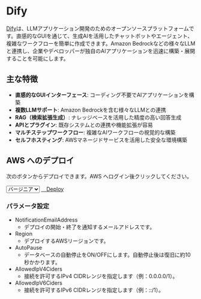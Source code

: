 # Dify

[Dify](https://dify.ai/jp)は、LLMアプリケーション開発のためのオープンソースプラットフォームです。直感的なGUIを通じて、生成AIを活用したチャットボットやエージェント、複雑なワークフローを簡単に作成できます。Amazon Bedrockなどの様々なLLMと連携し、企業やデベロッパーが独自のAIアプリケーションを迅速に構築・展開することを可能にします。

## 主な特徴

- **直感的なGUIインターフェース**: コーディング不要でAIアプリケーションを構築
- **複数LLMサポート**: Amazon Bedrockを含む様々なLLMとの連携
- **RAG（検索拡張生成）**: ナレッジベースを活用した精度の高い回答生成
- **APIとプラグイン**: 既存システムとの連携や機能拡張が容易
- **マルチステップワークフロー**: 複雑なAIワークフローの視覚的な構築
- **セルフホスティング**: AWSマネージドサービスを活用した安全な環境構築


## AWS へのデプロイ

次のボタンからデプロイできます。AWS へログイン後クリックしてください。

<div class="solution-card__actions">
  <div class="solution-card__deployment">
    <select class="region-selector">
      <option value="us-east-1">バージニア</option>
      <option value="ap-northeast-1">東京</option>
      <option value="ap-northeast-3">大阪</option>
      <option value="us-west-2">オレゴン</option>
    </select>
    <a href="https://us-east-1.console.aws.amazon.com/cloudformation/home#/stacks/create/review?stackName=DifyDeploymentStack&templateURL=https://aws-ml-jp.s3.ap-northeast-1.amazonaws.com/asset-deployments/DifyDeploymentStack.yaml" class="deployment-button md-button" target="_blank">
      <i class="fa-solid fa-rocket"></i>　Deploy
    </a>
  </div>
</div>

### パラメータ設定

* NotificationEmailAddress
    * デプロイの開始・終了を通知するメールアドレスです。
* Region
    * デプロイするAWSリージョンです。
* AutoPause
    * データベースの自動停止をON/OFFにします。自動停止後は復旧に約10秒かかります。
* AllowedIpV4Ciders
    * 接続を許可するIPv4 CIDRレンジを指定します（例：0.0.0.0/1）。
* AllowedIpV6Ciders
    * 接続を許可するIPv6 CIDRレンジを指定します（例：::/1）。
